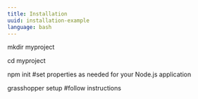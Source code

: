 ```yaml
---
title: Installation
uuid: installation-example
language: bash
---
```


mkdir myproject

cd myproject

npm init #set properties as needed for your Node.js application

grasshopper setup #follow instructions